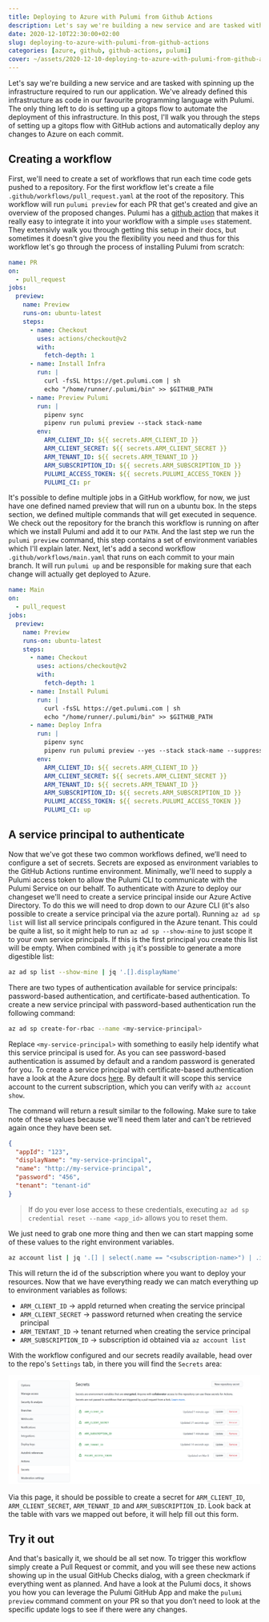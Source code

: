 ```yaml
---
title: Deploying to Azure with Pulumi from Github Actions
description: Let's say we're building a new service and are tasked with spinning up the infrastructure required for it to run. It's already defined in code but how do I automate the deployment?
date: 2020-12-10T22:30:00+02:00
slug: deploying-to-azure-with-pulumi-from-github-actions
categories: [azure, github, github-actions, pulumi]
cover: ~/assets/2020-12-10-deploying-to-azure-with-pulumi-from-github-actions/cover.jpg
---
```


Let's say we're building a new service and are tasked with spinning up the infrastructure required to run our application. We've already defined this infrastructure as code in our favourite programming language with Pulumi. The only thing left to do is setting up a gitops flow to automate the deployment of this infrastructure. In this post, I'll walk you through the steps of setting up a gitops flow with GitHub actions and automatically deploy any changes to Azure on each commit.

## Creating a workflow

First, we'll need to create a set of workflows that run each time code gets pushed to a repository. For the first workflow let's create a file `.github/workflows/pull_request.yaml` at the root of the repository. This workflow will run `pulumi preview` for each PR that get's created and give an overview of the proposed changes. Pulumi has a [github action](https://github.com/pulumi/actions) that makes it really easy to integrate it into your workflow with a simple `uses` statement. They extensivly walk you through getting this setup in their docs, but sometimes it doesn't give you the flexibility you need and thus for this workflow let's go through the process of installing Pulumi from scratch:

```yaml
name: PR
on:
  - pull_request
jobs:
  preview:
    name: Preview
    runs-on: ubuntu-latest
    steps:
      - name: Checkout
        uses: actions/checkout@v2
        with:
          fetch-depth: 1
      - name: Install Infra
        run: |
          curl -fsSL https://get.pulumi.com | sh
          echo "/home/runner/.pulumi/bin" >> $GITHUB_PATH
      - name: Preview Pulumi
        run: |
          pipenv sync
          pipenv run pulumi preview --stack stack-name
        env:
          ARM_CLIENT_ID: ${{ secrets.ARM_CLIENT_ID }}
          ARM_CLIENT_SECRET: ${{ secrets.ARM_CLIENT_SECRET }}
          ARM_TENANT_ID: ${{ secrets.ARM_TENANT_ID }}
          ARM_SUBSCRIPTION_ID: ${{ secrets.ARM_SUBSCRIPTION_ID }}
          PULUMI_ACCESS_TOKEN: ${{ secrets.PULUMI_ACCESS_TOKEN }}
          PULUMI_CI: pr
```

It's possible to define multiple jobs in a GitHub workflow, for now, we just have one defined named preview that will run on a ubuntu box. In the steps section, we defined multiple commands that will get executed in sequence. We check out the repository for the branch this workflow is running on after which we install Pulumi and add it to our `PATH`. And the last step we run the `pulumi preview` command, this step contains a set of environment variables which I'll explain later. Next, let's add a second workflow `.github/workflows/main.yaml` that runs on each commit to your main branch. It will run `pulumi up` and be responsible for making sure that each change will actually get deployed to Azure.

```yaml
name: Main
on:
  - pull_request
jobs:
  preview:
    name: Preview
    runs-on: ubuntu-latest
    steps:
      - name: Checkout
        uses: actions/checkout@v2
        with:
          fetch-depth: 1
      - name: Install Pulumi
        run: |
          curl -fsSL https://get.pulumi.com | sh
          echo "/home/runner/.pulumi/bin" >> $GITHUB_PATH
      - name: Deploy Infra
        run: |
          pipenv sync
          pipenv run pulumi preview --yes --stack stack-name --suppress-outputs
        env:
          ARM_CLIENT_ID: ${{ secrets.ARM_CLIENT_ID }}
          ARM_CLIENT_SECRET: ${{ secrets.ARM_CLIENT_SECRET }}
          ARM_TENANT_ID: ${{ secrets.ARM_TENANT_ID }}
          ARM_SUBSCRIPTION_ID: ${{ secrets.ARM_SUBSCRIPTION_ID }}
          PULUMI_ACCESS_TOKEN: ${{ secrets.PULUMI_ACCESS_TOKEN }}
          PULUMI_CI: up
```

## A service principal to authenticate

Now that we've got these two common workflows defined, we’ll need to configure a set of secrets. Secrets are exposed as environment variables to the GitHub Actions runtime environment. Minimally, we'll need to supply a Pulumi access token to allow the Pulumi CLI to communicate with the Pulumi Service on our behalf. To authenticate with Azure to deploy our changeset we'll need to create a service principal inside our Azure Active Directory. To do this we will need to drop down to our Azure CLI (it's also possible to create a service principal via the azure portal). Running `az ad sp list` will list all service principals configured in the Azure tenant. This could be quite a list, so it might help to run `az ad sp --show-mine` to just scope it to your own service principals. If this is the first principal you create this list will be empty. When combined with `jq` it's possible to generate a more digestible list:

```sh
az ad sp list --show-mine | jq '.[].displayName'
```

There are two types of authentication available for service principals: password-based authentication, and certificate-based authentication. To create a new service principal with password-based authentication run the following command:

```sh
az ad sp create-for-rbac --name <my-service-principal>
```

Replace `<my-service-principal>` with something to easily help identify what this service principal is used for. As you can see password-based authentication is assumed by default and a random password is generated for you. To create a service principal with certificate-based authentication have a look at the Azure docs [here](https://docs.microsoft.com/en-us/cli/azure/create-an-azure-service-principal-azure-cli?view=azure-cli-latest#certificate-based-authentication). By default it will scope this service account to the current subscription, which you can verify with `az account show`.

The command will return a result similar to the following. Make sure to take note of these values because we'll need them later and can't be retrieved again once they have been set.

```json
{
  "appId": "123",
  "displayName": "my-service-principal",
  "name": "http://my-service-principal",
  "password": "456",
  "tenant": "tenant-id"
}
```

> If do you ever lose access to these credentials, executing `az ad sp credential reset --name <app_id>` allows you to reset them.

We just need to grab one more thing and then we can start mapping some of these values to the right environment variables.

```sh
az account list | jq '.[] | select(.name == "<subscription-name>") | .id'
```

This will return the id of the subscription where you want to deploy your resources. Now that we have everything ready we can match everything up to environment variables as follows:

- `ARM_CLIENT_ID` → appId returned when creating the service principal
- `ARM_CLIENT_SECRET` → password returned when creating the service principal
- `ARM_TENTANT_ID` → tenant returned when creating the service principal
- `ARM_SUBSCRIPTION_ID` → subscription id obtained via `az account list`

With the workflow configured and our secrets readily available, head over to the repo's `Settings` tab, in there you will find the `Secrets` area:

![Github secrets config](../../../assets/2020-12-10-deploying-to-azure-with-pulumi-from-github-actions/github-secrets.png)

Via this page, it should be possible to create a secret for `ARM_CLIENT_ID`, `ARM_CLIENT_SECRET`, `ARM_TENANT_ID` and `ARM_SUBSCRIPTION_ID`. Look back at the table with vars we mapped out before, it will help fill out this form.

## Try it out

And that's basically it, we should be all set now. To trigger this workflow simply create a Pull Request or commit, and you will see these new actions showing up in the usual GitHub Checks dialog, with a green checkmark if everything went as planned. And have a look at the Pulumi docs, it shows you how you can leverage the Pulumi GitHub App and make the `pulumi preview` command comment on your PR so that you don’t need to look at the specific update logs to see if there were any changes.
